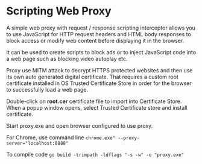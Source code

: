 # Scripting Web Proxy

A simple web proxy with request / response scripting interceptor allows you to use JavaScript for HTTP request headers and HTML body responses to block access or modify web content before displaying  it in the browser.

It can be used to create scripts to block ads or to inject JavaScript code into a web page such as blocking video autoplay etc.

Proxy use MITM attack to decrypt HTTPS protected websites and then use its own auto generated digital certificate. That requires a custom root certificate installed in OS Trusted Certificate Store in order for the browser to successfully load a web page.

Double-click on **root.cer** certificate file to import into Certificate Store. When a popup window opens, select Trusted Certificate store and install certificate.

Start proxy.exe and open browser configured to use proxy.

For Chrome, use  command line
`chrome.exe" --proxy-server="localhost:8888"`

To compile code
`go build -trimpath -ldflags "-s -w" -o "proxy.exe"`
